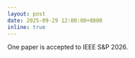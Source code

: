 ```yaml
---
layout: post
date: 2025-09-29 12:00:00+0800
inline: true
---
```


One paper is accepted to IEEE S&P 2026.